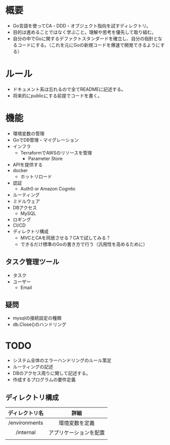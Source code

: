# 概要
- Go言語を使ってCA・DDD・オブジェクト指向を試すディレクトリ。
- 目的は進めることではなく学ぶこと。理解や思考を優先して取り組む。
- 自分の中でGoに関するデファクトスタンダードを確立し、自分の指針となるコードにする。（これを元にGoの新規コードを爆速で開発できるようにする）

# ルール
- ドキュメント系は忘れるので全てREADMEに記述する。
- 将来的にpublicにする前提でコードを書く。

# 機能
- 環境変数の管理
- GoでDB管理・マイグレーション
- インフラ
  - TerraformでAWSのリソースを管理
    - Parameter Store
- APIを提供する
- docker
  - ホットリロード
- 認証
  - Auth0 or Amazon Cognito
- ルーティング
- ミドルウェア
- DBアクセス
  - MySQL
- ロギング
- CI/CD
- ディレクトリ構成
  - MVCとCAを同居させる？CAで試してみる？
  - できるだけ標準のGoの書き方で行う（汎用性を高めるために）

## タスク管理ツール
- タスク
- ユーザー
  - Email

## 疑問
- mysqlの接続設定の種類
-  db.Close()のハンドリング

# TODO
- システム全体のエラーハンドリングのルール策定
- ルーティングの記述
- DBのアクセス周りに関して記述する。
- 作成するプログラムの要件定義

## ディレクトリ構成
|    ディレクトリ名    |     詳細      |
|:-------------:|:-----------:|
| /environments |   環境変数を定義   |
|   /internal   | アプリケーションを配置 |
|               |             |